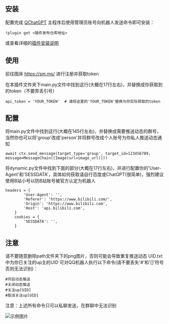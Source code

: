## 安装

配置完成 [QChatGPT](https://github.com/RockChinQ/QChatGPT) 主程序后使用管理员账号向机器人发送命令即可安装：

```
!plugin get <插件发布仓库地址>
```
或查看详细的[插件安装说明](https://github.com/RockChinQ/QChatGPT/wiki/5-%E6%8F%92%E4%BB%B6%E4%BD%BF%E7%94%A8)

## 使用

前往图床  https://sm.ms/  进行注册并获取token

在本插件文件夹下main.py文件中找到这行(大概在17行左右)，并替换成你获取到的token（不要弄丢引号）
```
api_token = 'YOUR_TOKEN'  # 请将这里的'YOUR_TOKEN'替换为你实际获取的token
```

## 配置

将main.py文件中找到这行(大概在145行左右)，并替换成需要推送动态的群号，当然你也可以将'group'改成'person'并将群号改成个人账号为你私人推送动态通知
```
await ctx.send_message(target_type='group', target_id=123456789, message=MessageChain([Image(url=image_url)]))
```

将dynamic.py文件中找到下面的部分(大概在17行左右)，并进行配置你的'User-Agent'和'SESSDATA'，具体如何获取请自行百度或ChatGPT(很简单)，强烈建议使用B站小号以防B站账号被官方认定为机器人
```
headers = {
        'User-Agent': '',
        'Referer': 'https://www.bilibili.com/',
        'Origin': 'https://www.bilibili.com',
        'Host': 'api.bilibili.com',
    }
    cookies = {
        'SESSDATA': '',
    }
```

## 注意

请不要随意删除path文件夹下的png图片，否则可能会导致重复推送动态
UID.txt中为你已关注的up主的UID
可对QQ机器人执行以下命令(请不要丢失'#'和'[]'符号否则无法识别)：
```
#开启动态推送
#关闭动态推送
#关注up[UID]
#取消关注up[UID]
```

注意：上述所有命令只可以私聊发送，在群聊中无法识别

![示例图片](https://s2.loli.net/2024/10/02/o7r2bQNBeLkTzmv.png)
